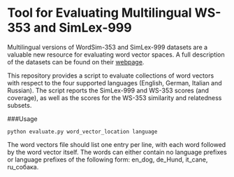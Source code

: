 # Tool for Evaluating Multilingual WS-353 and SimLex-999

Multilingual versions of WordSim-353 and SimLex-999 datasets are a valuable new resource for evaluating word vector spaces. A full description of the datasets can be found on their [webpage](http://technion.ac.il/~ira.leviant/MultilingualVSMdata.html). 

This repository provides a script to evaluate collections of word vectors with respect to the four supported languages (English, German, Italian and Russian). The script reports the SimLex-999 and WS-353 scores (and coverage), as well as the scores for the WS-353 similarity and relatedness subsets.  

###Usage

```python evaluate.py word_vector_location language```

The word vectors file should list one entry per line, with each word followed by the word vector itself. The words can either contain no language prefixes or language prefixes of the following form: en_dog, de_Hund, it_cane, ru_собака. 